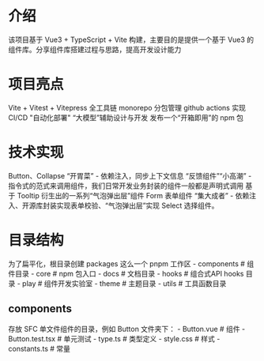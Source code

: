 # 介绍
该项目基于 Vue3 + TypeScript + Vite 构建，主要目的是提供一个基于 Vue3 的组件库。分享组件库搭建过程与思路，提高开发设计能力

# 项目亮点
Vite + Vitest + Vitepress 全工具链
monorepo 分包管理
github actions 实现 CI/CD "自动化部署"
“大模型”辅助设计与开发
发布一个“开箱即用”的 npm 包

# 技术实现
Button、Collapse “开胃菜” - 依赖注入，同步上下文信息
“反馈组件”“小高潮” - 指令式的范式来调用组件，我们日常开发业务封装的组件一般都是声明式调用
基于 Tooltip 衍生出的一系列“气泡弹出层”组件
Form 表单组件 “集大成者” - 依赖注入、开源库封装实现表单校验、“气泡弹出层”实现 Select 选择组件。

# 目录结构
为了扁平化，根目录创建 packages 这么一个 pnpm 工作区
    - components # 组件目录
    - core # npm 包入口
    - docs # 文档目录
    - hooks # 组合式API hooks 目录
    - play # 组件开发实验室
    - theme # 主题目录
    - utils # 工具函数目录

## components
存放 SFC 单文件组件的目录，例如 Button 文件夹下：
    - Button.vue # 组件
    - Button.test.tsx # 单元测试
    - type.ts # 类型定义
    - style.css # 样式
    - constants.ts # 常量